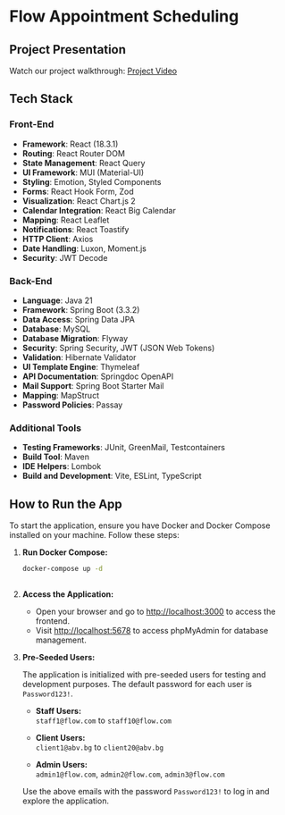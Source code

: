# Flow Appointment Scheduling

## Project Presentation
Watch our project walkthrough: [Project Video](https://youtu.be/7JNJUH2in9w)

## Tech Stack

### Front-End
- **Framework**: React (18.3.1)
- **Routing**: React Router DOM
- **State Management**: React Query
- **UI Framework**: MUI (Material-UI)
- **Styling**: Emotion, Styled Components
- **Forms**: React Hook Form, Zod
- **Visualization**: React Chart.js 2
- **Calendar Integration**: React Big Calendar
- **Mapping**: React Leaflet
- **Notifications**: React Toastify
- **HTTP Client**: Axios
- **Date Handling**: Luxon, Moment.js
- **Security**: JWT Decode

### Back-End
- **Language**: Java 21
- **Framework**: Spring Boot (3.3.2)
- **Data Access**: Spring Data JPA
- **Database**: MySQL
- **Database Migration**: Flyway
- **Security**: Spring Security, JWT (JSON Web Tokens)
- **Validation**: Hibernate Validator
- **UI Template Engine**: Thymeleaf
- **API Documentation**: Springdoc OpenAPI
- **Mail Support**: Spring Boot Starter Mail
- **Mapping**: MapStruct
- **Password Policies**: Passay

### Additional Tools
- **Testing Frameworks**: JUnit, GreenMail, Testcontainers
- **Build Tool**: Maven
- **IDE Helpers**: Lombok
- **Build and Development**: Vite, ESLint, TypeScript

## How to Run the App

To start the application, ensure you have Docker and Docker Compose installed on your machine. Follow these steps:

1. **Run Docker Compose:**

   ```sh
   docker-compose up -d
 
2. **Access the Application:**

   - Open your browser and go to [http://localhost:3000](http://localhost:3000) to access the frontend.
   - Visit [http://localhost:5678](http://localhost:5678) to access phpMyAdmin for database management.

3. **Pre-Seeded Users:**

   The application is initialized with pre-seeded users for testing and development purposes. The default password for each user is `Password123!`.

   - **Staff Users:**  
     `staff1@flow.com` to `staff10@flow.com`
   
   - **Client Users:**  
     `client1@abv.bg` to `client20@abv.bg`
   
   - **Admin Users:**  
     `admin1@flow.com`, `admin2@flow.com`, `admin3@flow.com`

   Use the above emails with the password `Password123!` to log in and explore the application.
